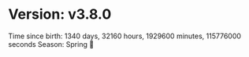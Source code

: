 # Version: v3.8.0
Time since birth: 1340 days, 32160 hours, 1929600 minutes, 115776000 seconds
Season: Spring 🌸
